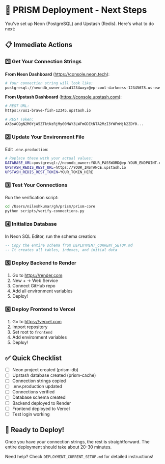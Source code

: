 # 🎯 PRISM Deployment - Next Steps

You've set up Neon (PostgreSQL) and Upstash (Redis). Here's what to do next:

## 📋 Immediate Actions

### 1️⃣ Get Your Connection Strings

**From Neon Dashboard** (https://console.neon.tech):
```bash
# Your connection string will look like:
postgresql://neondb_owner:abcd1234wxyz@ep-cool-darkness-12345678.us-east-1.aws.neon.tech/neondb?sslmode=require
```

**From Upstash Dashboard** (https://console.upstash.com):
```bash
# REST URL:
https://us1-brave-fish-12345.upstash.io

# REST Token:
AX3sACQgN2M0YjA5ZTktNzRjMy00MWY3LWFmODEtNTA2MzI3YWFmMjk2ZDY0...
```

### 2️⃣ Update Your Environment File

Edit `.env.production`:
```bash
# Replace these with your actual values:
DATABASE_URL=postgresql://neondb_owner:YOUR_PASSWORD@ep-YOUR_ENDPOINT.us-east-1.aws.neon.tech/neondb?sslmode=require
UPSTASH_REDIS_REST_URL=https://YOUR_INSTANCE.upstash.io
UPSTASH_REDIS_REST_TOKEN=YOUR_TOKEN_HERE
```

### 3️⃣ Test Your Connections

Run the verification script:
```bash
cd /Users/nileshkumar/gh/prism/prism-core
python scripts/verify-connections.py
```

### 4️⃣ Initialize Database

In Neon SQL Editor, run the schema creation:
```sql
-- Copy the entire schema from DEPLOYMENT_CURRENT_SETUP.md
-- It creates all tables, indexes, and initial data
```

### 5️⃣ Deploy Backend to Render

1. Go to https://render.com
2. New + → Web Service
3. Connect GitHub repo
4. Add all environment variables
5. Deploy!

### 6️⃣ Deploy Frontend to Vercel

1. Go to https://vercel.com
2. Import repository
3. Set root to `frontend`
4. Add environment variables
5. Deploy!

## ✅ Quick Checklist

- [ ] Neon project created (prism-db)
- [ ] Upstash database created (prism-cache)
- [ ] Connection strings copied
- [ ] .env.production updated
- [ ] Connections verified
- [ ] Database schema created
- [ ] Backend deployed to Render
- [ ] Frontend deployed to Vercel
- [ ] Test login working

## 🚀 Ready to Deploy!

Once you have your connection strings, the rest is straightforward. The entire deployment should take about 20-30 minutes.

Need help? Check `DEPLOYMENT_CURRENT_SETUP.md` for detailed instructions!